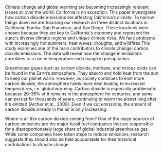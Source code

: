Climate change and global warming are becoming increasingly relevant issues all over the world. California is no exception. This paper investigates how carbon dioxide emissions are affecting California’s climate. To narrow things down we are focusing our research on three distinct locations in California: Eureka, San Francisco, and San Diego. These locations were chosen because they are key to California's economy and represent the state's diverse climate regions and unique climate risks. We face problems with increasingly hot summers, heat waves, droughts, and wildfires.This study examines one of the main contributors to climate change: carbon dioxide emissions. The data will reveal how the change in emissions correlates to a rise in temperature and change in precipitation.

Greenhouse gases such as carbon dioxide, methane, and nitrous oxide can be found in the Earth’s atmosphere. They absorb and hold heat from the sun to keep our planet warm. However, as society continues to emit more carbon dioxide, the atmosphere holds more heat leading to increased temperatures, i.e. global warming. Carbon dioxide is especially problematic because 20–35% of it remains in the atmosphere for centuries, and some can persist for thousands of years, continuing to warm the planet long after it's emitted (Archer et al., 2009). Even if we cut emissions, the amount of carbon dioxide already in the air is only increasing.

Where is all this carbon dioxide coming from? One of the major sources of carbon emissions are the major fossil fuel companies that are responsible for a disproportionately large share of global industrial greenhouse gas. While some companies have taken steps to reduce emissions, research suggests they should also be held accountable for their historical contributions to climate change.
